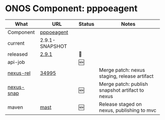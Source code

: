ONOS Component: pppoeagent
==========================

| What | URL | Status | Notes |
| ---- | --- | ------ | ----- |
| Component  | [pppoeagent](https://gerrit.opencord.org/plugins/gitiles/pppoeagent) | | |
| current    | 2.9.1-SNAPSHOT | | |    
| released   | [2.9.1](https://mvnrepository.com/artifact/org.opencord/pppoeagent) | :hammer: | |
| api-job    | | :new: | |
| [nexus-rel]() | [34995](https://gerrit.opencord.org/c/pppoeagent/+/34995) |  | Merge patch: nexus staging, release artifact |
| [nexus-snap]() | | :new: | Merge patch: publish snapshot artifact to nexus |
| maven | [mast](https://mvnrepository.com/artifact/org.opencord/pppoeagent) | :new: | Release staged on nexus, publishing to mvc |
